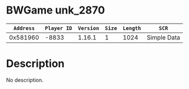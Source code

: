 # BWGame unk_2870

| `Address` | `Player ID` | `Version` | `Size` | `Length` | `SCR` |
| ---------- | ----------- | --------- | ------ | -------- | ---- |
| 0x581960 | -8833 | 1.16.1 | 1 | 1024 | Simple Data |

# Description

No description.